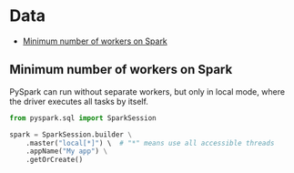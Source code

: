 # Data
- [Minimum number of workers on Spark](#minimum_number_of_workers_on_spark)

## Minimum number of workers on Spark <a name="minimum_number_of_workers_on_spark"></a>
PySpark can run without separate workers, but only in local mode, where the driver executes all tasks by itself.
```python
from pyspark.sql import SparkSession

spark = SparkSession.builder \
    .master("local[*]") \  # "*" means use all accessible threads
    .appName("My app") \
    .getOrCreate()

```